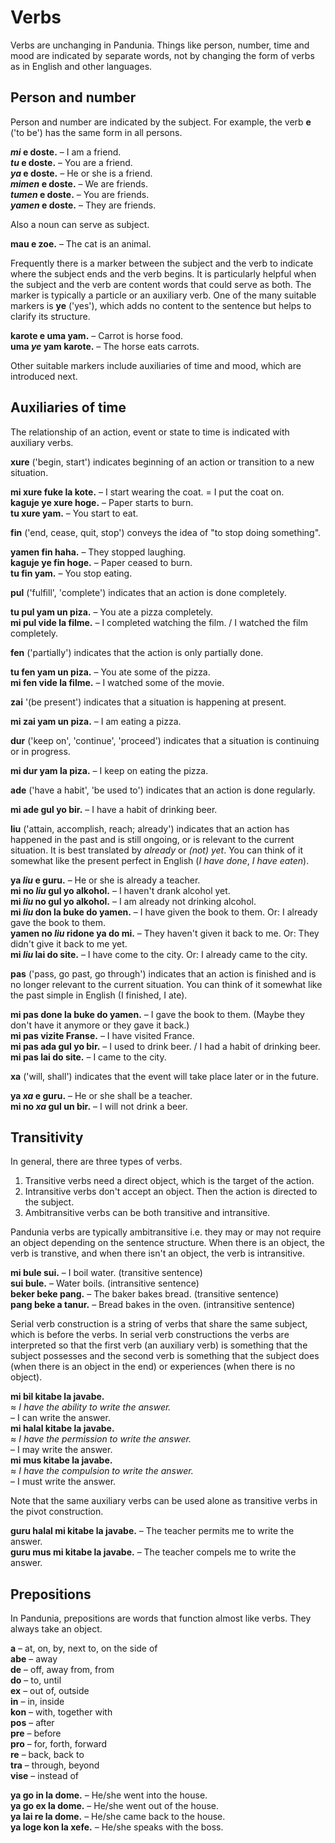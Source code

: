 # Verbs

Verbs are unchanging in Pandunia.
Things like person, number, time and mood are indicated by separate words,
not by changing the form of verbs as in English and other languages.

## Person and number

Person and number are indicated by the subject.
For example, the verb
**e**
('to be') has the same form in all persons.

**_mi_ e doste.**
– I am a friend.  
**_tu_ e doste.**
– You are a friend.  
**_ya_ e doste.**
– He or she is a friend.  
**_mimen_ e doste.**
– We are friends.  
**_tumen_ e doste.**
– You are friends.  
**_yamen_ e doste.**
– They are friends.

Also a noun can serve as subject.

**mau e zoe.**
– The cat is an animal.

Frequently there is a marker between the subject and the verb
to indicate where the subject ends and the verb begins.
It is particularly helpful when the subject and the verb are content words
that could serve as both.
The marker is typically a particle or an auxiliary verb.
One of the many suitable markers is
**ye**
('yes'),
which adds no content to the sentence
but helps to clarify its structure.

**karote e uma yam.**
– Carrot is horse food.  
**uma _ye_ yam karote.**
– The horse eats carrots.

Other suitable markers include auxiliaries of time and mood,
which are introduced next.


## Auxiliaries of time

The relationship of an action, event or state to time is indicated with auxiliary verbs.

**xure**
('begin, start')
indicates beginning of an action or transition to a new situation.

**mi xure fuke la kote.**
– I start wearing the coat. = I put the coat on.  
**kaguje ye xure hoge.**
– Paper starts to burn.  
**tu xure yam.**
– You start to eat.

**fin**
('end, cease, quit, stop')
conveys the idea of "to stop doing something".

**yamen fin haha.**
– They stopped laughing.  
**kaguje ye fin hoge.**
– Paper ceased to burn.  
**tu fin yam.**
– You stop eating.

**pul**
('fulfill', 'complete')
indicates that an action is done completely.

**tu pul yam un piza.**
– You ate a pizza completely.  
**mi pul vide la filme.**
– I completed watching the film. / I watched the film completely.

**fen**
('partially')
indicates that the action is only partially done.

**tu fen yam un piza.**
– You ate some of the pizza.  
**mi fen vide la filme.**
– I watched some of the movie.

**zai**
'(be present')
indicates that a situation is happening at present.

**mi zai yam un piza.**
– I am eating a pizza.

**dur**
('keep on', 'continue', 'proceed')
indicates that a situation is continuing or in progress.

**mi dur yam la piza.**
– I keep on eating the pizza.

**ade**
('have a habit', 'be used to')
indicates that an action is done regularly.

**mi ade gul yo bir.**
– I have a habit of drinking beer.

**liu**
('attain, accomplish, reach; already')
indicates that an action has happened in the past and is still ongoing, or is relevant to the current situation.
It is best translated by *already* or *(not) yet*.
You can think of it somewhat like the present perfect in English (_I have done_, _I have eaten_).

**ya _liu_ e guru.**
– He or she is already a teacher.  
**mi no _liu_ gul yo alkohol.**
– I haven't drank alcohol yet.  
**mi _liu_ no gul yo alkohol.**
– I am already not drinking alcohol.  
**mi _liu_ don la buke do yamen.**
– I have given the book to them. Or: I already gave the book to them.  
**yamen no _liu_ ridone ya do mi.**
– They haven't given it back to me. Or: They didn't give it back to me yet.  
**mi _liu_ lai do site.**
– I have come to the city. Or: I already came to the city.

**pas**
('pass, go past, go through')
indicates that an action is finished and is no longer relevant to the current situation.
You can think of it somewhat like the past simple in English (I finished, I ate).

**mi pas done la buke do yamen.**
– I gave the book to them. (Maybe they don't have it anymore or they gave it back.)  
**mi pas vizite Franse.**
– I have visited France.  
**mi pas ada gul yo bir.**
– I used to drink beer. / I had a habit of drinking beer.  
**mi pas lai do site.**
– I came to the city.

**xa**
('will, shall')
indicates that the event will take place later or in the future.

**ya _xa_ e guru.**
– He or she shall be a teacher.  
**mi no _xa_ gul un bir.**
– I will not drink a beer.


## Transitivity

In general, there are three types of verbs.

1. Transitive verbs need a direct object, which is the target of the action.
2. Intransitive verbs don't accept an object. Then the action is directed to the subject.
3. Ambitransitive verbs can be both transitive and intransitive.

Pandunia verbs are typically ambitransitive
i.e. they may or may not require an object depending on the sentence structure.
When there is an object, the verb is transtive,
and when there isn't an object, the verb is intransitive.

**mi bule sui.**
– I boil water. (transitive sentence)  
**sui bule.**
– Water boils. (intransitive sentence)  
**beker beke pang.**
– The baker bakes bread. (transitive sentence)  
**pang beke a tanur.**
– Bread bakes in the oven. (intransitive sentence)

Serial verb construction is a string of verbs that share the same subject,
which is before the verbs.
In serial verb constructions the verbs are interpreted so that
the first verb (an auxiliary verb) is something that the subject possesses
and the second verb is something that the subject does (when there is an object in the end)
or experiences (when there is no object).

**mi bil kitabe la javabe.**  
≈ *I have the ability to write the answer.*  
– I can write the answer.  
**mi halal kitabe la javabe.**  
≈ *I have the permission to write the answer.*  
– I may write the answer.  
**mi mus kitabe la javabe.**  
≈ *I have the compulsion to write the answer.*  
– I must write the answer.

Note that the same auxiliary verbs can be used alone as transitive verbs in the pivot construction.

**guru halal mi kitabe la javabe.**
– The teacher permits me to write the answer.  
**guru mus mi kitabe la javabe.**
– The teacher compels me to write the answer.



## Prepositions

In Pandunia, prepositions are words that function almost like verbs.
They always take an object.

**a**
– at, on, by, next to, on the side of  
**abe**
– away  
**de**
– off, away from, from  
**do**
– to, until  
**ex**
– out of, outside  
**in**
– in, inside  
**kon**
– with, together with  
**pos**
– after  
**pre**
– before  
**pro**
– for, forth, forward  
**re**
– back, back to  
**tra**
– through, beyond  
**vise**
– instead of

**ya go in la dome.**
– He/she went into the house.  
**ya go ex la dome.**
– He/she went out of the house.  
**ya lai re la dome.**
– He/she came back to the house.  
**ya loge kon la xefe.**
– He/she speaks with the boss.

